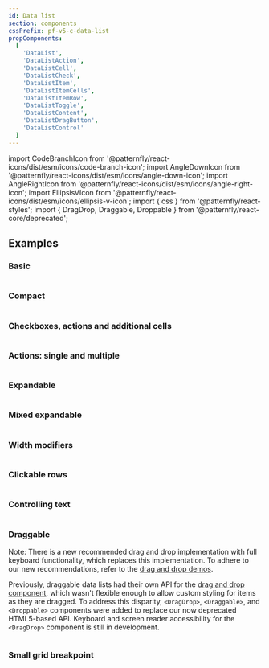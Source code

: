 ```yaml
---
id: Data list
section: components
cssPrefix: pf-v5-c-data-list
propComponents:
  [
    'DataList',
    'DataListAction',
    'DataListCell',
    'DataListCheck',
    'DataListItem',
    'DataListItemCells',
    'DataListItemRow',
    'DataListToggle',
    'DataListContent',
    'DataListDragButton',
    'DataListControl'
  ]
---
```


import CodeBranchIcon from '@patternfly/react-icons/dist/esm/icons/code-branch-icon';
import AngleDownIcon from '@patternfly/react-icons/dist/esm/icons/angle-down-icon';
import AngleRightIcon from '@patternfly/react-icons/dist/esm/icons/angle-right-icon';
import EllipsisVIcon from '@patternfly/react-icons/dist/esm/icons/ellipsis-v-icon';
import { css } from '@patternfly/react-styles';
import { DragDrop, Draggable, Droppable } from '@patternfly/react-core/deprecated';

## Examples

### Basic

```ts file="./DataListBasic.tsx"

```

### Compact

```ts file="./DataListCompact.tsx"

```

### Checkboxes, actions and additional cells

```ts file="./DataListCheckboxes.tsx"

```

### Actions: single and multiple

```ts file="./DataListActions.tsx"

```

### Expandable

```ts file="./DataListExpandable.tsx"

```

### Mixed expandable

```ts file="./DataListMixedExpandable.tsx"

```

### Width modifiers

```ts file="./DataListWidthModifiers.tsx"

```

### Clickable rows

```ts file="./DataListClickableRows.tsx"

```

### Controlling text

```ts file="./DataListControllingText.tsx"

```

### Draggable

Note: There is a new recommended drag and drop implementation with full keyboard functionality, which replaces this implementation. To adhere to our new recommendations, refer to the [drag and drop demos](/components/drag-and-drop/react-next-demos).

Previously, draggable data lists had their own API for the [drag and drop component](/components/drag-and-drop), which wasn't flexible enough to allow custom styling for items as they are dragged. To address this disparity, `<DragDrop>`, `<Draggable>`, and `<Droppable>` components were added to replace our now deprecated HTML5-based API. Keyboard and screen reader accessibility for the `<DragDrop>` component is still in development.

```ts isDeprecated file="./DataListDraggable.tsx"

```

### Small grid breakpoint

```ts file="./DataListSmGridBreakpoint.tsx"

```
